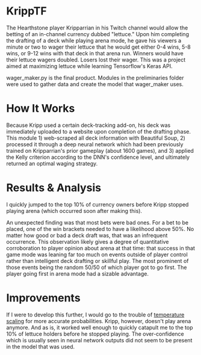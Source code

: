 # KrippTF
The Hearthstone player Kripparrian in his Twitch channel would allow the betting of an
in-channel currency dubbed "lettuce." Upon him completing the drafting of a deck while playing arena mode, he gave his viewers a minute or two to wager their lettuce that he would get either 0-4 wins, 5-8 wins, or
9-12 wins with that deck in that arena run. Winners would have their lettuce wagers doubled. Losers lost their
wager. This was a project aimed at maximizing lettuce while learning Tensorflow's Keras API.

wager_maker.py is the final product. Modules in the preliminaries folder were used to gather data and create the model that wager_maker uses.

# How It Works

Because Kripp used a certain deck-tracking add-on, his deck was immediately uploaded to a website upon completion of the drafting phase. This module 1) web-scraped all deck information with Beautiful Soup, 2) processed it through a deep neural network which had been previously trained on Kripparrian's prior gameplay (about 1600 games), and 3) applied the Kelly criterion according to the DNN's confidence level, and ultimately returned an optimal waging strategy.

# Results & Analysis
I quickly jumped to the top 10% of currency owners before Kripp stopped playing arena (which occurred soon after making this).

An unexpected finding was that most bets were bad ones. For a bet to be placed, one of the win brackets needed to have a likelihood above 50%. No matter how good or bad a deck draft was, that was an infrequent occurrence. This observation likely gives a degree of quantitative corroboration to player opinion about arena at that time: that success in that game mode was leaning far too much on events outside of player control rather than intelligent deck drafting or skillful play. The most prominent of those events being the random 50/50 of which player got to go first. The player going first in arena mode had a sizable advantage.

# Improvements
If I were to develop this further, I would go to the trouble of [temperature scaling](https://arxiv.org/abs/1706.04599) for more accurate probabilities.
Kripp, however, doesn't play arena anymore. And as is, it worked well enough to quickly catapult me to the top 10% of
lettuce holders before he stopped playing. The over-confidence which is usually seen in neural network outputs did not seem to be present in the model that was used.
